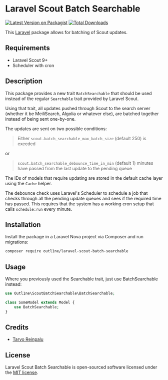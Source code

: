 # Laravel Scout Batch Searchable

[![Latest Version on Packagist](https://img.shields.io/packagist/v/outl1ne/laravel-scout-batch-searchable.svg?style=flat-square)](https://packagist.org/packages/outl1ne/laravel-scout-batch-searchable)
[![Total Downloads](https://img.shields.io/packagist/dt/outl1ne/laravel-scout-batch-searchable.svg?style=flat-square)](https://packagist.org/packages/outl1ne/laravel-scout-batch-searchable)

This [Laravel](https://laravel.com) package allows for batching of Scout updates.

## Requirements

- Laravel Scout 9+
- Scheduler with cron

## Description

This package provides a new trait `BatchSearchable` that should be used instead of the regular `Searchable` trait provided by Laravel Scout.

Using that trait, all updates pushed through Scout to the search server (whether it be MeiliSearch, Algolia or whatever else), are batched together instead of being sent one-by-one.

The updates are sent on two possible conditions:

> Either `scout.batch_searchable_max_batch_size` (default 250) is exeeded

or

> `scout.batch_searchable_debounce_time_in_min` (default 1) minutes have passed from the last update to the pending queue

The IDs of models that require updating are stored in the default cache layer using the `Cache` helper.

The debounce check uses Laravel's Scheduler to schedule a job that checks through all the pending update queues and sees if the required time has passed. This requires that the system has a working cron setup that calls `schedule:run` every minute.

## Installation

Install the package in a Laravel Nova project via Composer and run migrations:

```bash
composer require outl1ne/laravel-scout-batch-searchable
```

## Usage

Where you previously used the Searchable trait, just use BatchSearchable instead:

```php
use Outl1ne\ScoutBatchSearchable\BatchSearchable;

class SomeModel extends Model {
    use BatchSearchable;
}
```

## Credits

- [Tarvo Reinpalu](https://github.com/tarpsvo)

## License

Laravel Scout Batch Searchable is open-sourced software licensed under the [MIT license](LICENSE.md).
